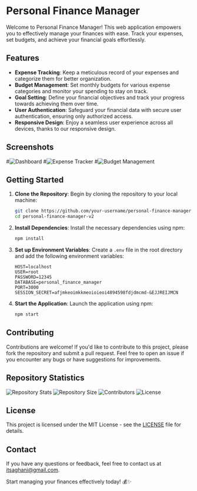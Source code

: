 # Personal Finance Manager

Welcome to Personal Finance Manager! This web application empowers you to effectively manage your finances with ease.
Track your expenses, set budgets, and achieve your financial goals effortlessly.

## Features

- **Expense Tracking**: Keep a meticulous record of your expenses and categorize them for better organization.
- **Budget Management**: Set monthly budgets for various expense categories and monitor your spending to stay on track.
- **Goal Setting**: Define your financial objectives and track your progress towards achieving them over time.
- **User Authentication**: Safeguard your financial data with secure user authentication, ensuring only authorized access.
- **Responsive Design**: Enjoy a seamless user experience across all devices, thanks to our responsive design.

## Screenshots

#![Dashboard](screenshots/dashboard.png)
#![Expense Tracker](screenshots/expense-tracker.png)
#![Budget Management](screenshots/budget-management.png)

## Getting Started

1. **Clone the Repository**: Begin by cloning the repository to your local machine:
    ```bash
    git clone https://github.com/your-username/personal-finance-manager-v2.git
    cd personal-finance-manager-v2
    ```

2. **Install Dependencies**: Install the necessary dependencies using npm:
    ```bash
    npm install
    ```

3. **Set up Environment Variables**: Create a `.env` file in the root directory and add the following environment variables:
    ```.env
   HOST=localhost
    USER=root
    PASSWORD=12345
    DATABASE=personal_finance_manager
    PORT=3000
    SESSION_SECRET=afjmkeoimkkmeoioieoi4894598fdjdmcmd-&EJJREIJMCN
    ```

4. **Start the Application**: Launch the application using npm:
    ```bash
    npm start
    ```

## Contributing

Contributions are welcome! If you'd like to contribute to this project, please fork the repository and submit a pull request. 
Feel free to open an issue if you encounter any bugs or have suggestions for improvements.

## Repository Statistics

![Repository Stats](https://img.shields.io/github/languages/count/AbdulGhani002/personal-finance-manager-v2)
![Repository Size](https://img.shields.io/github/repo-size/AbdulGhani002/personal-finance-manager-v2)
![Contributors](https://img.shields.io/github/contributors/AbdulGhani002/personal-finance-manager-v2)
![License](https://img.shields.io/github/license/AbdulGhani002/personal-finance-manager-v2)

## License

This project is licensed under the MIT License - see the [LICENSE](LICENSE) file for details.

## Contact

If you have any questions or feedback, feel free to contact us at itsaghani@gmail.com.

Start managing your finances effectively today! 💰✨
